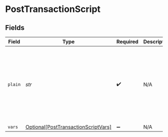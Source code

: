 # PostTransactionScript


## Fields

| Field                                                                                   | Type                                                                                    | Required                                                                                | Description                                                                             | Example                                                                                 |
| --------------------------------------------------------------------------------------- | --------------------------------------------------------------------------------------- | --------------------------------------------------------------------------------------- | --------------------------------------------------------------------------------------- | --------------------------------------------------------------------------------------- |
| `plain`                                                                                 | *str*                                                                                   | :heavy_check_mark:                                                                      | N/A                                                                                     | vars {<br/>account $user<br/>}<br/>send [COIN 10] (<br/>	source = @world<br/>	destination = $user<br/>)<br/> |
| `vars`                                                                                  | [Optional[PostTransactionScriptVars]](../../models/shared/posttransactionscriptvars.md) | :heavy_minus_sign:                                                                      | N/A                                                                                     |                                                                                         |
